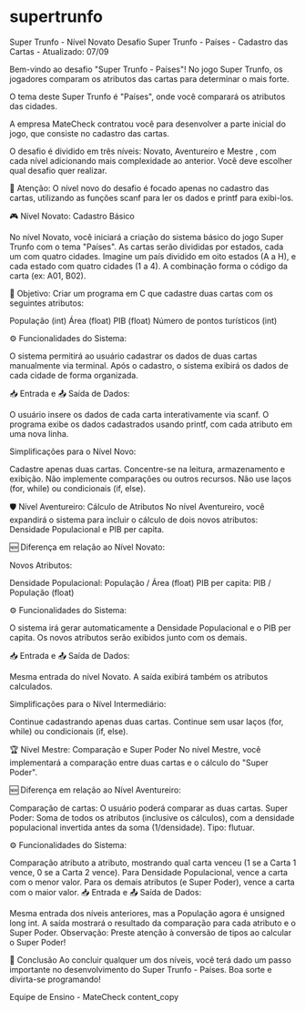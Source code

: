 # supertrunfo
Super Trunfo - Nível Novato
Desafio Super Trunfo - Países - Cadastro das Cartas - Atualizado: 07/09

Bem-vindo ao desafio "Super Trunfo - Países"! No jogo Super Trunfo, os jogadores comparam os atributos das cartas para determinar o mais forte.

O tema deste Super Trunfo é "Países", onde você comparará os atributos das cidades.

A empresa MateCheck contratou você para desenvolver a parte inicial do jogo, que consiste no cadastro das cartas.

O desafio é dividido em três níveis: Novato, Aventureiro e Mestre , com cada nível adicionando mais complexidade ao anterior. Você deve escolher qual desafio quer realizar.

🚨 Atenção: O nível novo do desafio é focado apenas no cadastro das cartas, utilizando as funções scanf para ler os dados e printf para exibi-los.

🎮 Nível Novato: Cadastro Básico

No nível Novato, você iniciará a criação do sistema básico do jogo Super Trunfo com o tema "Países". As cartas serão divididas por estados, cada um com quatro cidades. Imagine um país dividido em oito estados (A a H), e cada estado com quatro cidades (1 a 4). A combinação forma o código da carta (ex: A01, B02).

🚩 Objetivo: Criar um programa em C que cadastre duas cartas com os seguintes atributos:

População (int) Área (float) PIB (float) Número de pontos turísticos (int)

⚙️ Funcionalidades do Sistema:

O sistema permitirá ao usuário cadastrar os dados de duas cartas manualmente via terminal. Após o cadastro, o sistema exibirá os dados de cada cidade de forma organizada.

📥 Entrada e 📤 Saída de Dados:

O usuário insere os dados de cada carta interativamente via scanf. O programa exibe os dados cadastrados usando printf, com cada atributo em uma nova linha.

Simplificações para o Nível Novo:

Cadastre apenas duas cartas. Concentre-se na leitura, armazenamento e exibição. Não implemente comparações ou outros recursos. Não use laços (for, while) ou condicionais (if, else).

🛡️ Nível Aventureiro: Cálculo de Atributos No nível Aventureiro, você expandirá o sistema para incluir o cálculo de dois novos atributos: Densidade Populacional e PIB per capita.

🆕 Diferença em relação ao Nível Novato:

Novos Atributos:

Densidade Populacional: População / Área (float) PIB per capita: PIB / População (float)

⚙️ Funcionalidades do Sistema:

O sistema irá gerar automaticamente a Densidade Populacional e o PIB per capita. Os novos atributos serão exibidos junto com os demais.

📥 Entrada e 📤 Saída de Dados:

Mesma entrada do nível Novato. A saída exibirá também os atributos calculados.

Simplificações para o Nível Intermediário:

Continue cadastrando apenas duas cartas. Continue sem usar laços (for, while) ou condicionais (if, else).

🏆 Nível Mestre: Comparação e Super Poder No nível Mestre, você implementará a comparação entre duas cartas e o cálculo do "Super Poder".

🆕 Diferença em relação ao Nível Aventureiro:

Comparação de cartas: O usuário poderá comparar as duas cartas. Super Poder: Soma de todos os atributos (inclusive os cálculos), com a densidade populacional invertida antes da soma (1/densidade). Tipo: flutuar.

⚙️ Funcionalidades do Sistema:

Comparação atributo a atributo, mostrando qual carta venceu (1 se a Carta 1 vence, 0 se a Carta 2 vence). Para Densidade Populacional, vence a carta com o menor valor. Para os demais atributos (e Super Poder), vence a carta com o maior valor. 📥 Entrada e 📤 Saída de Dados:

Mesma entrada dos níveis anteriores, mas a População agora é unsigned long int. A saída mostrará o resultado da comparação para cada atributo e o Super Poder. Observação: Preste atenção à conversão de tipos ao calcular o Super Poder!

🏁 Conclusão Ao concluir qualquer um dos níveis, você terá dado um passo importante no desenvolvimento do Super Trunfo - Países. Boa sorte e divirta-se programando!

Equipe de Ensino - MateCheck content_copy
